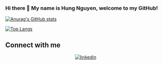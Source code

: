 ### Hi there 👋 My name is Hung Nguyen, welcome to my GitHub!

[![Anurag's GitHub stats](https://github-readme-stats.vercel.app/api?username=hungqng&show_icons=true&theme=nord)](https://github.com/hungqng/)

[![Top Langs](https://github-readme-stats.vercel.app/api/top-langs/?username=hungqng&layout=compact&theme=nord)](https://github.com/hungqng/)

## Connect with me  
<div align="center">
<a href="https://www.linkedin.com/in/hungqn04/" target="_blank">
<img src=https://img.shields.io/badge/linkedin-%231E77B5.svg?&style=for-the-badge&logo=linkedin&logoColor=white alt=linkedin style="margin-bottom: 5px;" />
</a>
</div>  
<!--
**hungqng/hungqng** is a ✨ _special_ ✨ repository because its `README.md` (this file) appears on your GitHub profile.


Here are some ideas to get you started:

- 🔭 I’m currently working on ...
- 🌱 I’m currently learning ...
- 👯 I’m looking to collaborate on ...
- 🤔 I’m looking for help with ...
- 💬 Ask me about ...
- 📫 How to reach me: ...
- 😄 Pronouns: ...
- ⚡ Fun fact: ...
-->
